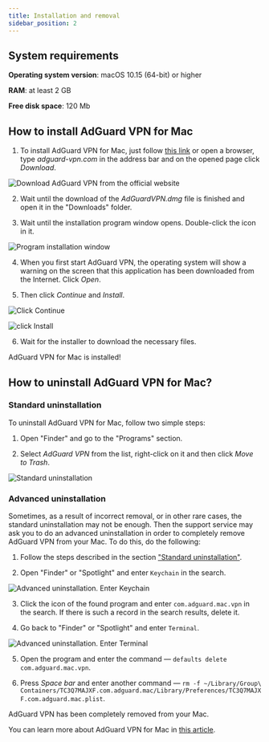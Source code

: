 ```yaml
---
title: Installation and removal
sidebar_position: 2
---
```


## System requirements

**Operating system version**: macOS 10.15 (64-bit) or higher

**RAM**: at least 2 GB

**Free disk space**: 120 Mb


## How to install AdGuard VPN for Mac

1. To install AdGuard VPN for Mac, just follow [this link](https://agrd.io/mac_vpn) or open a browser, type *adguard-vpn.com* in the address bar and on the opened page click *Download*.

![Download AdGuard VPN from the official website](https://cdn.adguardvpn.com/public/Adguard/kb/vpn-install/mac-install-en.png)

2. Wait until the download of the *AdGuardVPN.dmg* file is finished and open it in the "Downloads" folder.

3. Wait until the installation program window opens. Double-click the icon in it.

![Program installation window](https://cdn.adguardvpn.com/public/Adguard/kb/vpn-install/mac-install-ru-1.png)

4. When you first start AdGuard VPN, the operating system will show a warning on the screen that this application has been downloaded from the Internet. Click *Open*.

5. Then click *Continue* and *Install*.

![Click Continue](https://cdn.adguardvpn.com/public/Adguard/kb/vpn-install/mac-install-2-en.png)

![click Install](https://cdn.adguardvpn.com/public/Adguard/kb/vpn-install/mac-install-3-en.png)

6. Wait for the installer to download the necessary files.

AdGuard VPN for Mac is installed!


## How to uninstall AdGuard VPN for Mac?

### Standard uninstallation

To uninstall AdGuard VPN for Mac, follow two simple steps:

1. Open "Finder" and go to the "Programs" section.

2. Select *AdGuard VPN* from the list, right-click on it and then click *Move to Trash*.

![Standard uninstallation](https://cdn.adguardvpn.com/public/Adguard/kb/vpn-install/mac-uninstall-1-en.png)


### Advanced uninstallation

Sometimes, as a result of incorrect removal, or in other rare cases, the standard uninstallation may not be enough. Then the support service may ask you to do an advanced uninstallation in order to completely remove AdGuard VPN from your Mac. To do this, do the following:

1. Follow the steps described in the section ["Standard uninstallation"](#how-to-uninstall-adguard-vpn-for-mac).

2. Open "Finder" or "Spotlight" and enter `Keychain` in the search.

![Advanced uninstallation. Enter Keychain](https://cdn.adguardvpn.com/public/Adguard/kb/vpn-install/mac-key-chain-en.png)

3. Click the icon of the found program and enter `com.adguard.mac.vpn` in the search. If there is such a record in the search results, delete it.

4. Go back to "Finder" or "Spotlight" and enter `Terminal`.

![Advanced uninstallation. Enter Terminal](https://cdn.adguardvpn.com/public/Adguard/kb/vpn-install/mac-terminal-en.png)

5. Open the program and enter the command — `defaults delete com.adguard.mac.vpn`.

6. Press *Space bar* and enter another command — `rm -f ~/Library/Group\ Containers/TC3Q7MAJXF.com.adguard.mac/Library/Preferences/TC3Q7MAJXF.com.adguard.mac.plist`.

AdGuard VPN has been completely removed from your Mac.

You can learn more about AdGuard VPN for Mac in [this article](/adguard-vpn-for-mac/overview.md).
